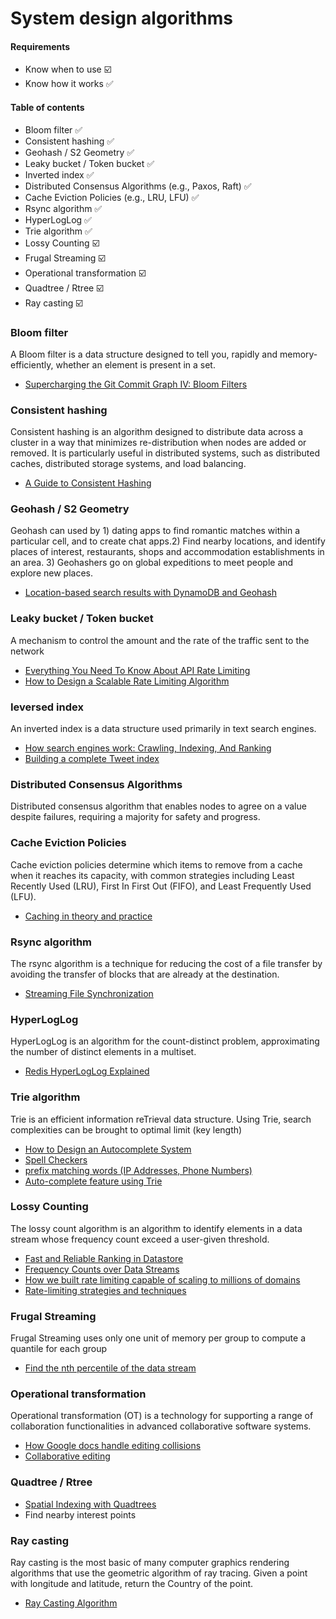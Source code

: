 # System design algorithms

#### Requirements
- Know when to use ☑️
- Know how it works ✅

#### Table of contents

- Bloom filter ✅
- Consistent hashing ✅
- Geohash / S2 Geometry ✅
- Leaky bucket / Token bucket ✅
- Inverted index ✅
- Distributed Consensus Algorithms (e.g., Paxos, Raft) ✅
- Cache Eviction Policies (e.g., LRU, LFU) ✅
- Rsync algorithm ✅
- HyperLogLog ✅
- Trie algorithm ✅
- Lossy Counting ☑️
- Frugal Streaming ☑️
- Operational transformation ☑️
- Quadtree / Rtree ☑️
- Ray casting ☑️

### Bloom filter
A Bloom filter is a data structure designed to tell you, rapidly and memory-efficiently, whether an element is present in a set.

- [Supercharging the Git Commit Graph IV: Bloom Filters](https://devblogs.microsoft.com/devops/super-charging-the-git-commit-graph-iv-bloom-filters/)

### Consistent hashing
Consistent hashing is an algorithm designed to distribute data across a cluster in a way that minimizes re-distribution when nodes are added or removed. It is particularly useful in distributed systems, such as distributed caches, distributed storage systems, and load balancing.

- [A Guide to Consistent Hashing](https://www.toptal.com/big-data/consistent-hashing)

### Geohash / S2 Geometry
Geohash can used by 1) dating apps to find romantic matches within a particular cell, and to create chat apps.2) Find nearby locations, and identify places of interest, restaurants, shops and accommodation establishments in an area. 3) Geohashers go on global expeditions to meet people and explore new places.

- [Location-based search results with DynamoDB and Geohash](https://read.acloud.guru/location-based-search-results-with-dynamodb-and-geohash-267727e5d54f)

### Leaky bucket / Token bucket
A mechanism to control the amount and the rate of the traffic sent to the network

- [Everything You Need To Know About API Rate Limiting](https://nordicapis.com/everything-you-need-to-know-about-api-rate-limiting/)
- [How to Design a Scalable Rate Limiting Algorithm](https://konghq.com/blog/how-to-design-a-scalable-rate-limiting-algorithm/)

### Ieversed index
An inverted index is a data structure used primarily in text search engines.

- [How search engines work: Crawling, Indexing, And Ranking](https://moz.com/beginners-guide-to-seo/how-search-engines-operate)
- [Building a complete Tweet index](https://blog.twitter.com/engineering/en_us/a/2014/building-a-complete-tweet-index.html)

### Distributed Consensus Algorithms
Distributed consensus algorithm that enables nodes to agree on a value despite failures, requiring a majority for safety and progress.

### Cache Eviction Policies
Cache eviction policies determine which items to remove from a cache when it reaches its capacity, with common strategies including Least Recently Used (LRU), First In First Out (FIFO), and Least Frequently Used (LFU).

- [Caching in theory and practice](https://dropbox.tech/infrastructure/caching-in-theory-and-practice)

### Rsync algorithm
The rsync algorithm is a technique for reducing the cost of a file transfer by avoiding the transfer of blocks that are already at the destination.

- [Streaming File Synchronization](https://dropbox.tech/infrastructure/streaming-file-synchronization)

### HyperLogLog
HyperLogLog is an algorithm for the count-distinct problem, approximating the number of distinct elements in a multiset.

- [Redis HyperLogLog Explained](https://www.youtube.com/watch?v=MunL8nnwscQ)

### Trie algorithm
Trie is an efficient information reTrieval data structure. Using Trie, search complexities can be brought to optimal limit (key length)

- [How to Design an Autocomplete System](https://dzone.com/articles/how-to-design-a-autocomplete-system)
- [Spell Checkers](https://stackoverflow.com/questions/21366631/how-do-i-use-a-trie-for-spell-checking)
- [prefix matching words (IP Addresses, Phone Numbers)](https://www.geeksforgeeks.org/longest-common-prefix-using-trie/)
- [Auto-complete feature using Trie](https://www.geeksforgeeks.org/auto-complete-feature-using-trie/)

### Lossy Counting
The lossy count algorithm is an algorithm to identify elements in a data stream whose frequency count exceed a user-given threshold.

- [Fast and Reliable Ranking in Datastore](https://cloud.google.com/datastore/docs/articles/fast-and-reliable-ranking-in-datastore)
- [Frequency Counts over Data Streams](https://www.cse.ust.hk/vldb2002/VLDB2002-proceedings/slides/S10P03slides.pdf)
- [How we built rate limiting capable of scaling to millions of domains](https://blog.cloudflare.com/counting-things-a-lot-of-different-things/)
- [Rate-limiting strategies and techniques](https://cloud.google.com/solutions/rate-limiting-strategies-techniques)

### Frugal Streaming
Frugal Streaming uses only one unit of memory per group to compute a quantile for each group

- [Find the nth percentile of the data stream](https://research.neustar.biz/2013/09/16/sketch-of-the-day-frugal-streaming/)

### Operational transformation
Operational transformation (OT) is a technology for supporting a range of collaboration functionalities in advanced collaborative software systems.

- [How Google docs handle editing collisions](https://stackoverflow.com/a/36366174)
- [Collaborative editing](https://www3.ntu.edu.sg/home/czsun/projects/otfaq/#_Toc321146127)

### Quadtree / Rtree
- [Spatial Indexing with Quadtrees](https://medium.com/@waleoyediran/spatial-indexing-with-quadtrees-b998ae49336)
- Find nearby interest points

### Ray casting
Ray casting is the most basic of many computer graphics rendering algorithms that use the geometric algorithm of ray tracing. Given a point with longitude and latitude, return the Country of the point.

- [Ray Casting Algorithm](http://philliplemons.com/posts/ray-casting-algorithm)



